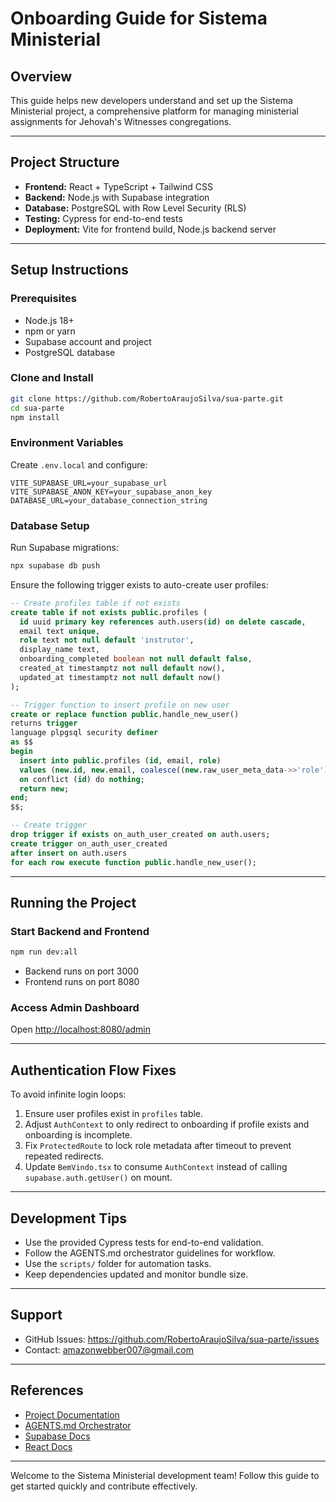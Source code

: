 # Onboarding Guide for Sistema Ministerial

## Overview

This guide helps new developers understand and set up the Sistema Ministerial project, a comprehensive platform for managing ministerial assignments for Jehovah's Witnesses congregations.

---

## Project Structure

- **Frontend:** React + TypeScript + Tailwind CSS
- **Backend:** Node.js with Supabase integration
- **Database:** PostgreSQL with Row Level Security (RLS)
- **Testing:** Cypress for end-to-end tests
- **Deployment:** Vite for frontend build, Node.js backend server

---

## Setup Instructions

### Prerequisites

- Node.js 18+
- npm or yarn
- Supabase account and project
- PostgreSQL database

### Clone and Install

```bash
git clone https://github.com/RobertoAraujoSilva/sua-parte.git
cd sua-parte
npm install
```

### Environment Variables

Create `.env.local` and configure:

```env
VITE_SUPABASE_URL=your_supabase_url
VITE_SUPABASE_ANON_KEY=your_supabase_anon_key
DATABASE_URL=your_database_connection_string
```

### Database Setup

Run Supabase migrations:

```bash
npx supabase db push
```

Ensure the following trigger exists to auto-create user profiles:

```sql
-- Create profiles table if not exists
create table if not exists public.profiles (
  id uuid primary key references auth.users(id) on delete cascade,
  email text unique,
  role text not null default 'instrutor',
  display_name text,
  onboarding_completed boolean not null default false,
  created_at timestamptz not null default now(),
  updated_at timestamptz not null default now()
);

-- Trigger function to insert profile on new user
create or replace function public.handle_new_user()
returns trigger
language plpgsql security definer
as $$
begin
  insert into public.profiles (id, email, role)
  values (new.id, new.email, coalesce((new.raw_user_meta_data->>'role'), 'instrutor'))
  on conflict (id) do nothing;
  return new;
end;
$$;

-- Create trigger
drop trigger if exists on_auth_user_created on auth.users;
create trigger on_auth_user_created
after insert on auth.users
for each row execute function public.handle_new_user();
```

---

## Running the Project

### Start Backend and Frontend

```bash
npm run dev:all
```

- Backend runs on port 3000
- Frontend runs on port 8080

### Access Admin Dashboard

Open [http://localhost:8080/admin](http://localhost:8080/admin)

---

## Authentication Flow Fixes

To avoid infinite login loops:

1. Ensure user profiles exist in `profiles` table.
2. Adjust `AuthContext` to only redirect to onboarding if profile exists and onboarding is incomplete.
3. Fix `ProtectedRoute` to lock role metadata after timeout to prevent repeated redirects.
4. Update `BemVindo.tsx` to consume `AuthContext` instead of calling `supabase.auth.getUser()` on mount.

---

## Development Tips

- Use the provided Cypress tests for end-to-end validation.
- Follow the AGENTS.md orchestrator guidelines for workflow.
- Use the `scripts/` folder for automation tasks.
- Keep dependencies updated and monitor bundle size.

---

## Support

- GitHub Issues: https://github.com/RobertoAraujoSilva/sua-parte/issues
- Contact: amazonwebber007@gmail.com

---

## References

- [Project Documentation](README.md)
- [AGENTS.md Orchestrator](AGENTS.md)
- [Supabase Docs](https://supabase.com/docs)
- [React Docs](https://reactjs.org/docs/getting-started.html)

---

Welcome to the Sistema Ministerial development team! Follow this guide to get started quickly and contribute effectively.

